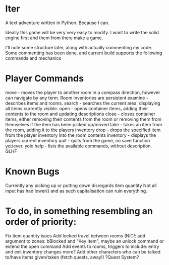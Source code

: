 # Iter
A text adventure written in Python. Because I can.

Ideally this game will be very very easy to modify. I want to write the solid engine first and them from there make a game.

I'll note some structure later, along with actually commenting my code.
Some commenting has been done, and current build supports the following commands and mechanics

# Player Commands
move - moves the player to another room in a compass direction, however can navigate by any term. Room inventories are persistent
examine - describes items and rooms.
search - searches the current area, displaying all items currently visible.
open - opens container items, adding their contents to the room and updating descriptions
close - closes container items, either removing their contents from the room or removing them from themselves if the item has been picked up/moved
take - takes an item from the room, adding it to the players inventory
drop - drops the specified item from the player inventory into the room contents
inventory - displays the players current inventory
quit - quits from the game, no save function yet/ever. yolo
help - lists the available commands, without description. GLHF

# Known Bugs

Currently any picking up or putting down disregards item quantity
Not all input has had lower() and as such capitalisation can ruin everything.

# To do, in something resembling an order of priority:
Fix item quantity isues
Add locked travel between rooms (NIC!: add argument to zones: bBlocked and "Key Item", maybe an unlock command or extend the open command
Add events to rooms, triggers to include:
  entry and exit
  inventory changes
  more?
Add other characters who can be talked to/have items given/taken (fetch quests, away!)
?Quest System?
